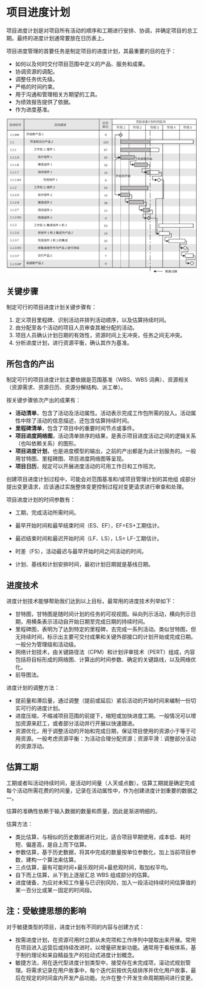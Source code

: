 # 项目进度计划

项目进度计划是对项目所有活动的顺序和工期进行安排、协调，并确定项目的总工期。最终的进度计划通常要放在日历表上。

项目进度管理的首要任务是制定项目的进度计划，其最重要的目的在于：

- 如何以及何时交付项目范围中定义的产品、服务和成果。
- 协调资源的调配。
- 调整任务优先级。
- 严格的时间约束。
- 用于沟通和管理相关方期望的工具。
- 为绩效报告提供了依据。
- 作为进度基准。

![pm_schedule_plan](pm_schedule_plan.png)

##  关键步骤

制定可行的项目进度计划关键步骤有：

1. 定义项目里程碑、识别活动并排列活动顺序，以及估算持续时间。
2. 由分配至各个活动的项目人员审查其被分配的活动。
3. 项目人员确认计划日期的有效性，资源时间上无冲突，任务之间无冲突。
4. 分析进度计划，进行资源平衡，确认其作为基准。

## 所包含的产出

制定可行的项目进度计划主要依据是范围基准（WBS、WBS 词典）、资源相关（资源需求、资源日历、资源分解结构、派工单）。

按关键步骤依次产出的成果有：

- **活动清单**，包含了活动及活动属性。活动表示完成工作包所需的投入。活动属性中除了活动的信息描述，还包含估算持续时间。
- **里程碑清单**，包含了项目中的重要时间节点或事件。
- **项目进度网络图**，活动清单排序的结果，是表示项目进度活动之间的逻辑关系（也叫依赖关系）的图形。
- **项目进度计划**，也是进度模型的输出，之前的产出都是为此计划服务的。一般用甘特图、里程碑图、项目进度网络图等呈现。
- **项目日历**，规定可以开展进度活动的可用工作日和工作班次。

创建项目进度计划过程中，可能会对范围基准和/或项目管理计划的其他组
成部分提出变更请求，应该通过实施整体变更控制过程对变更请求进行审查和处理。

项目进度计划的时间参数有：

- 工期，完成活动所需时间。
- 最早开始时间和最早结束时间（ES、EF），EF=ES+工期估计。

- 最迟结束时间和最迟开始时间（LF、LS），LS= LF-工期估计。
- 时差（FS），活动最迟与最早开始时间之间活动的时间。
- 计划、基线和计划安排时间，最初计划日期就是基线日期。

## 进度技术

进度计划技术能够帮助我们达到以上目标，最常用的进度技术列举如下：

- 甘特图，甘特图是随时间计划的任务的可视视图。纵向列示活动，横向列示日期，用横条表示活动自开始日期至完成日期的持续时间。
- 里程碑图，表明为了达到特定的里程碑，去完成一系列活动。类似甘特图，但无持续时间，标示出主要可交付成果和关键外部接口的计划开始或完成日期。一般分为管理级和活动级。
- 网络计划技术，由关键路径法（CPM）和计划评审技术（PERT）组成，内容包括将目标形成的网络图、计算出的时间参数、确定的关键路线，以及网络优化。
- 前导图法。

进度计划的调整方法：

- 提前量和滞后量，通过调整（提前或延后）紧后活动的开始时间来编制一份切实可行的进度计划。
- 进度压缩，不缩减项目范围的前提下，缩短或加快进度工期。一般情况可以增加资源来赶工，或者部分活动并行开展以快速跟进。
- 资源优化，用于调整活动的开始和完成日期，保证项目使用的资源小于等于可用资源。一般考虑资源平衡：为活动合理分配资源；资源平滑：调整部分活动的资源浮动。

## 估算工期

工期或者叫活动持续时间，是活动时间量（人天或点数）。估算工期就是确定完成每个活动所需花费的时间量，记录在活动属性中，作为创建进度计划重要的数据之一。

估算的准确性依赖于输入数据的数量和质量，因此是渐进明细的。

估算方法：

- 类比估算，与相似的历史数据进行对比，适合项目早期使用，成本低、耗时短、偏差高，是自上而下估算。
- 参数估算，基于历史数据，将其中完成的数量按单位参数化，加上当前项目参数，建构一个算法来估算。
- 三点估算，最有可能时间+最乐观时间+最悲观时间，取加权平均。
- 自下而上估算，从下到上逐层汇总 WBS 组成部分的估算。
- 进度储备，为应对未知工作量与已识别风险，加入一段活动持续时间估算值的某一百分比或某一固定的时间段。

## 注：受敏捷思想的影响

对于敏捷类型的项目，进度计划有不同的内容与创建方式：

- 按需进度计划，在资源可用时立即从未完项和工作序列中提取出来开展。常用在项目进入运营后或持续改进时，以增量研发新功能。通常用于看板体系，基于制约理论和来自精益生产的拉动式进度计划概念。
- 敏捷方法，用在迭代型进度计划类型中，接受存在未完成项，滚动式规划管理。将需求记录在用户故事中，每个迭代前按优先级排序并优化用户故事，最后在规定的时间盒内开发产品功能。允许在整个开发生命周期期间进行变更。

